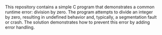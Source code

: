 This repository contains a simple C program that demonstrates a common runtime error: division by zero.  The program attempts to divide an integer by zero, resulting in undefined behavior and, typically, a segmentation fault or crash.  The solution demonstrates how to prevent this error by adding error handling.
